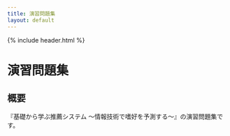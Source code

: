 ```yaml
---
title: 演習問題集
layout: default
---
```


{% include header.html %}

# 演習問題集

## 概要
『基礎から学ぶ推薦システム ～情報技術で嗜好を予測する～』の演習問題集です。
